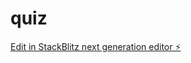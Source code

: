 # quiz

[Edit in StackBlitz next generation editor ⚡️](https://stackblitz.com/~/github.com/sohamyedgaonkar/quiz)